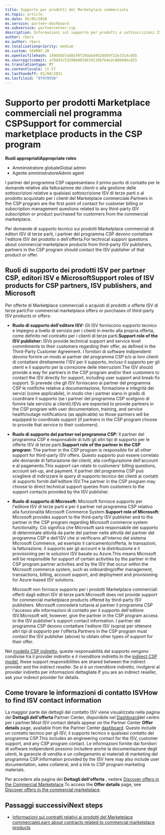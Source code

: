 ```yaml
---
title: Supporto per prodotti del Marketplace commerciale
ms.topic: article
ms.date: 05/05/2020
ms.service: partner-dashboard
ms.subservice: partnercenter-csp
description: Informazioni sul supporto per prodotti o sottoscrizioni ISV di terze parti nel Marketplace commerciale del programma CSP.
author: rbars
ms.author: rbars
ms.localizationpriority: medium
ms.custom: SEOMAY.20
ms.openlocfilehash: 140dd5b7ad8af0f29dabd452dd59f22e3314cdd5
ms.sourcegitcommit: a78dd3c532860d01867d116bfb4e2c88b84bcd25
ms.translationtype: MT
ms.contentlocale: it-IT
ms.lasthandoff: 01/08/2021
ms.locfileid: "97979550"
---
```

# <a name="support-for-commercial-marketplace-products-in-the-csp-program"></a><span data-ttu-id="b27aa-103">Supporto per prodotti Marketplace commerciali nel programma CSP</span><span class="sxs-lookup"><span data-stu-id="b27aa-103">Support for commercial marketplace products in the CSP program</span></span>


<span data-ttu-id="b27aa-104">**Ruoli appropriati**</span><span class="sxs-lookup"><span data-stu-id="b27aa-104">**Appropriate roles**</span></span>

- <span data-ttu-id="b27aa-105">Amministratore globale</span><span class="sxs-lookup"><span data-stu-id="b27aa-105">Global admin</span></span>
- <span data-ttu-id="b27aa-106">Agente amministratore</span><span class="sxs-lookup"><span data-stu-id="b27aa-106">Admin agent</span></span>

<span data-ttu-id="b27aa-107">I partner del programma CSP rappresentano il primo punto di contatto per le domande relative alla fatturazione dei clienti o alla gestione delle sottoscrizioni relative a qualsiasi sottoscrizione ISV di terze parti o al prodotto acquistato per i clienti del Marketplace commerciale.</span><span class="sxs-lookup"><span data-stu-id="b27aa-107">Partners in the CSP program are the first point of contact for customer billing or subscription management questions related to any third-party ISV subscription or product purchased for customers from the commercial marketplace.</span></span>

<span data-ttu-id="b27aa-108">Per domande di supporto tecnico sui prodotti Marketplace commerciali di editori ISV di terze parti, i partner del programma CSP devono contattare l'editore ISV del prodotto o dell'offerta.</span><span class="sxs-lookup"><span data-stu-id="b27aa-108">For technical support questions about commercial marketplace products from third-party ISV publishers, partners in the CSP program should contact the ISV publisher of that product or offer.</span></span>

## <a name="support-roles-of-isv-products-for-csp-partners-isv-publishers-and-microsoft"></a><span data-ttu-id="b27aa-109">Ruoli di supporto dei prodotti ISV per partner CSP, editori ISV e Microsoft</span><span class="sxs-lookup"><span data-stu-id="b27aa-109">Support roles of ISV products for CSP partners, ISV publishers, and Microsoft</span></span>

<span data-ttu-id="b27aa-110">Per offerte di Marketplace commerciali o acquisti di prodotti o offerte ISV di terze parti:</span><span class="sxs-lookup"><span data-stu-id="b27aa-110">For commercial marketplace offers or purchases of third-party ISV products or offers:</span></span>

- <span data-ttu-id="b27aa-111">**Ruolo di supporto dell'editore ISV:** Gli ISV forniscono supporto tecnico e impegno a livello di servizio per i clienti in merito alla propria offerta, come definito nel contratto per i clienti di terze parti.</span><span class="sxs-lookup"><span data-stu-id="b27aa-111">**Support role of the ISV publisher:** ISVs provide technical support and service level commitments to their customers regarding their offer, as defined in the Third-Party Customer Agreement.</span></span> <span data-ttu-id="b27aa-112">I fornitori di software indipendenti devono fornire un modo ai partner del programma CSP e/o ai loro clienti di contattare direttamente l'ISV per il supporto, incluso il supporto per gli utenti e il supporto per la correzione delle interruzioni.</span><span class="sxs-lookup"><span data-stu-id="b27aa-112">The ISV should provide a way for partners in the CSP program and/or their customers to contact the ISV directly for support, including user support and break-fix support.</span></span> <span data-ttu-id="b27aa-113">Si prevede che gli ISV forniscano ai partner del programma CSP le notifiche relative a documentazione, formazione e integrità dei servizi (come applicabile), in modo che i partner siano in grado di coordinare il supporto (se i partner del programma CSP scelgono di fornire tale servizio ai clienti).</span><span class="sxs-lookup"><span data-stu-id="b27aa-113">ISVs are expected to provide partners in the CSP program with user documentation, training, and service health/outage notifications (as applicable) so those partners will be equipped to coordinate support (if partners in the CSP program choose to provide that service to their customers).</span></span>

- <span data-ttu-id="b27aa-114">**Ruolo di supporto del partner nel programma CSP:** Il partner del programma CSP è responsabile di tutti gli altri tipi di supporto per le offerte ISV di terze parti.</span><span class="sxs-lookup"><span data-stu-id="b27aa-114">**Support role of the partner in the CSP program:** The partner in the CSP program is responsible for all other support for third-party ISV offers.</span></span> <span data-ttu-id="b27aa-115">Questo supporto può essere correlato alle domande di fatturazione dei clienti, alla configurazione dell'account e al pagamento.</span><span class="sxs-lookup"><span data-stu-id="b27aa-115">This support can relate to customers' billing questions, account set-up, and payment.</span></span> <span data-ttu-id="b27aa-116">Il partner del programma CSP può scegliere di indirizzare le query di supporto tecnico dei clienti ai contatti di supporto forniti dall'editore ISV.</span><span class="sxs-lookup"><span data-stu-id="b27aa-116">The partner in the CSP program may choose to direct technical support queries from customers to the support contacts provided by the ISV publisher.</span></span>

- <span data-ttu-id="b27aa-117">**Ruolo di supporto di Microsoft:** Microsoft fornisce supporto per l'editore ISV di terze parti e per il partner nel programma CSP relativo alla funzionalità Microsoft Commerce System.</span><span class="sxs-lookup"><span data-stu-id="b27aa-117">**Support role of Microsoft:** Microsoft provides support to the third-party ISV publisher and to the partner in the CSP program regarding Microsoft commerce system functionality.</span></span> <span data-ttu-id="b27aa-118">Ciò significa che Microsoft sarà responsabile del supporto di determinate attività da parte del partner nelle attività del partner del programma CSP e dell'ISV che si verificano all'interno del sistema Microsoft Commerce, ad esempio il caricamento/offerta, le transazioni, la fatturazione, il supporto per gli account e la distribuzione e il provisioning per le soluzioni ISV basate su Azure.</span><span class="sxs-lookup"><span data-stu-id="b27aa-118">This means Microsoft will be responsible for support of certain activities by the partner in the CSP program partner activities and by the ISV that occur within the Microsoft commerce system, such as onboarding/offer management, transactions, billing, account support, and deployment and provisioning for Azure-based ISV solutions.</span></span>

    <span data-ttu-id="b27aa-119">Microsoft non fornisce supporto per i prodotti Marketplace commerciali offerti dagli editori ISV di terze parti.</span><span class="sxs-lookup"><span data-stu-id="b27aa-119">Microsoft does not provide support for commercial marketplace products offered by third-party ISV publishers.</span></span> <span data-ttu-id="b27aa-120">Microsoft concederà tuttavia al partner il programma CSP l'accesso alle informazioni di contatto per il supporto dell'editore ISV.</span><span class="sxs-lookup"><span data-stu-id="b27aa-120">Microsoft will, however, give the partner in the  CSP program access to the ISV publisher's support contact information.</span></span> <span data-ttu-id="b27aa-121">I partner del programma CSP devono contattare l'editore ISV (sopra) per ottenere altri tipi di supporto per l'offerta.</span><span class="sxs-lookup"><span data-stu-id="b27aa-121">Partners in the CSP program must contact the ISV publisher (above) to obtain other types of support for their offer.</span></span>

<span data-ttu-id="b27aa-122">Nel [modello CSP indiretto](csp-overview.md#indirect-model), queste responsabilità del supporto vengono condivise tra il provider indiretto e il rivenditore indiretto.</span><span class="sxs-lookup"><span data-stu-id="b27aa-122">In the [indirect CSP model](csp-overview.md#indirect-model), these support responsibilities are shared between the indirect provider and the indirect reseller.</span></span> <span data-ttu-id="b27aa-123">Se si è un rivenditore indiretto, rivolgersi al provider indiretto per informazioni dettagliate.</span><span class="sxs-lookup"><span data-stu-id="b27aa-123">If you are an indirect reseller, ask your indirect provider for details.</span></span>

## <a name="how-to-find-isv-contact-information"></a><span data-ttu-id="b27aa-124">Come trovare le informazioni di contatto ISV</span><span class="sxs-lookup"><span data-stu-id="b27aa-124">How to find ISV contact information</span></span>

<span data-ttu-id="b27aa-125">La maggior parte dei dettagli del contatto ISV viene visualizzata nella pagina dei **Dettagli dell'offerta** Partner Center, disponibile nel [Dashboard](https://partner.microsoft.com/dashboard)del centro per i partner.</span><span class="sxs-lookup"><span data-stu-id="b27aa-125">Most ISV contact details appear on the Partner Center **Offer details** page, available from the Partner Center [dashboard](https://partner.microsoft.com/dashboard).</span></span> <span data-ttu-id="b27aa-126">Questo include un contatto tecnico per gli ISV, il supporto tecnico e qualsiasi contatto del programma CSP.</span><span class="sxs-lookup"><span data-stu-id="b27aa-126">This includes an engineering contact for the ISV, customer support, and any CSP program contact.</span></span> <span data-ttu-id="b27aa-127">Le informazioni fornite dai fornitori di software indipendenti possono includere anche la documentazione degli utenti, le garanzie di vendita e un collegamento ai materiali di marketing del programma CSP.</span><span class="sxs-lookup"><span data-stu-id="b27aa-127">Information provided by the ISV here may also include user documentation, sales collateral, and a link to CSP program marketing materials.</span></span>

<span data-ttu-id="b27aa-128">Per accedere alla pagina dei **Dettagli dell'offerta** , vedere [Discover offers in the Commercial Marketplace](csp-commercial-marketplace-discover.md#view-marketplace-offers-in-partner-center).</span><span class="sxs-lookup"><span data-stu-id="b27aa-128">To access the **Offer details** page, see [Discover offers in the commercial marketplace](csp-commercial-marketplace-discover.md#view-marketplace-offers-in-partner-center).</span></span>

## <a name="next-steps"></a><span data-ttu-id="b27aa-129">Passaggi successivi</span><span class="sxs-lookup"><span data-stu-id="b27aa-129">Next steps</span></span>

- [<span data-ttu-id="b27aa-130">Informazioni sui contratti relativi ai prodotti del Marketplace commerciale</span><span class="sxs-lookup"><span data-stu-id="b27aa-130">Learn about contracts related to commercial marketplace products</span></span>](csp-commercial-marketplace-contracting.md)
